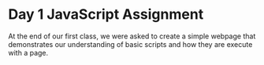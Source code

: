 # Day 1 JavaScript Assignment
At the end of our first class, we were asked to create a simple webpage that demonstrates our understanding of basic scripts and how they are execute with a page.
